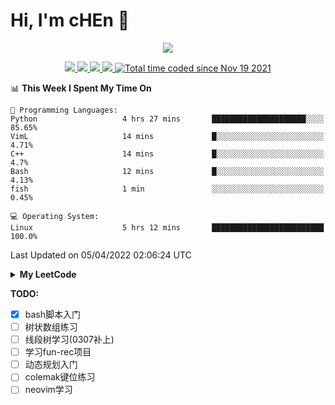<!--
**chenjiyan2001/chenjiyan2001** is a ✨ _special_ ✨ repository because its `README.md` (this file) appears on your GitHub profile.

Here are some ideas to get you started:

- 🔭 I’m currently working on ...
- 🌱 I’m currently learning ...
- 👯 I’m looking to collaborate on ...
- 🤔 I’m looking for help with ...
- 💬 Ask me about ...
- 📫 How to reach me: ...
- 😄 Pronouns: ...
- ⚡ Fun fact: ...
-->

# Hi, I'm cHEn :wave: 
<p align="center">
  <a href="https://github.com/chenjiyan2001" class="rich-diff-level-one">
    <img src="https://github-readme-stats.vercel.app/api?username=chenjiyan2001&show_icons=true&theme=onedark">
  </a>
</p>

<p align="center">
  <a href="https://github.com/chenjiyan2001">
    <img src="https://badges.pufler.dev/visits/chenjiyan2001/chenjiyan2001?style=flat-square&color=black&logo=github">
  </a>
  <a href="https://github.com/chenjiyan2001">
    <img src="https://badges.pufler.dev/years/chenjiyan2001?style=flat-square&color=black&logo=github">
  </a>
  <a href="https://github.com/chenjiyan2001?tab=repositories">
    <img src="https://badges.pufler.dev/repos/chenjiyan2001?style=flat-square&color=black&logo=github">
  </a>
  <a href="https://github.com/chenjiyan2001">
    <img src="https://badges.pufler.dev/commits/monthly/chenjiyan2001?style=flat-square&color=black&logo=github">
  </a>
  <a href="https://wakatime.com/@8d643437-66da-4afa-bfae-3b4a5bb9b1c7">
    <img src="https://wakatime.com/badge/user/8d643437-66da-4afa-bfae-3b4a5bb9b1c7.svg" alt="Total time coded since Nov 19 2021" />
  </a>
</p>

<!--START_SECTION:waka-->
📊 **This Week I Spent My Time On** 

```text
💬 Programming Languages: 
Python                   4 hrs 27 mins       █████████████████████░░░░   85.65% 
VimL                     14 mins             █░░░░░░░░░░░░░░░░░░░░░░░░   4.71% 
C++                      14 mins             █░░░░░░░░░░░░░░░░░░░░░░░░   4.7% 
Bash                     12 mins             █░░░░░░░░░░░░░░░░░░░░░░░░   4.13% 
fish                     1 min               ░░░░░░░░░░░░░░░░░░░░░░░░░   0.45%

💻 Operating System: 
Linux                    5 hrs 12 mins       █████████████████████████   100.0%

```


 Last Updated on 05/04/2022 02:06:24 UTC
<!--END_SECTION:waka-->

<details>

  <summary><b>My LeetCode</b></summary>

  <p align="center">
     <img src="https://stats.justsong.cn/api/leetcode?username=Maybe_one_day&cn=true">
  </p>

</details>

**TODO:**
<!-- <details>
<summary>2022</summary>
  <details>
  <summary>04</summary> -->
- [x] bash脚本入门
- [ ] 树状数组练习
- [ ] 线段树学习(0307补上)
- [ ] 学习fun-rec项目
- [ ] 动态规划入门
- [ ] colemak键位练习
- [ ] neovim学习
<!--   </details>
</details> -->
